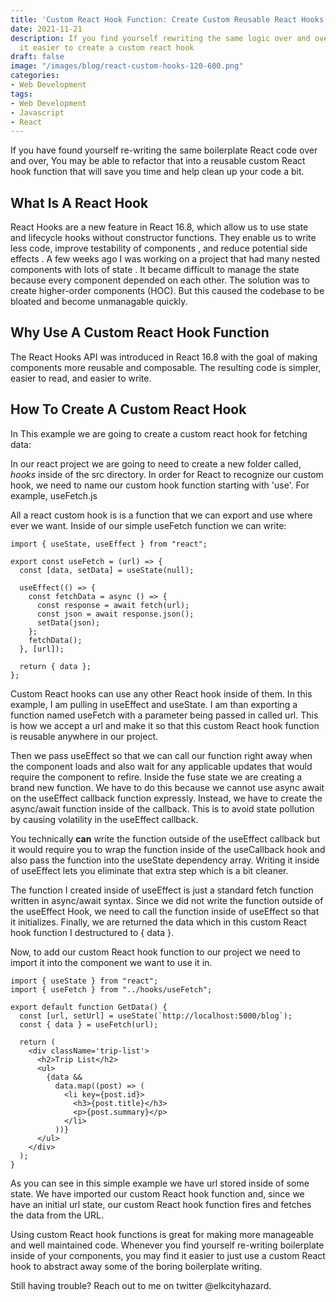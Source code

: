 ```yaml
---
title: 'Custom React Hook Function: Create Custom Reusable React Hooks'
date: 2021-11-21 
description: If you find yourself rewriting the same logic over and over you may find
  it easier to create a custom react hook
draft: false
image: "/images/blog/react-custom-hooks-120-600.png"
categories:
- Web Development
tags:
- Web Development
- Javascript
- React
---
```


If you have found yourself re-writing the same boilerplate React code over and over, You may be able to refactor that into a reusable custom React hook function that will save you time and help clean up your code a bit.

## What Is A React Hook

React Hooks are a new feature in React 16.8, which allow us to use state and lifecycle hooks without constructor functions. They enable us to write less code, improve testability of components , and reduce potential side effects .
A few weeks ago I was working on a project that had many nested components with lots of state . It became difficult to manage the state because every component depended on each other. The solution was to create higher-order components (HOC). But this caused the codebase to be bloated and become unmanagable quickly.

## Why Use A Custom React Hook Function

The React Hooks API was introduced in React 16.8 with the goal of making components more reusable and composable. The resulting code is simpler, easier to read, and easier to write.

## How To Create A Custom React Hook

In This example we are going to create a custom react hook for fetching data:

In our react project we are going to need to create a new folder called, _hooks_ inside of the src directory. In order for React to recognize our custom hook, we need to name our custom hook function starting with 'use'. For example, useFetch.js

All a react custom hook is is a function that we can export and use where ever we want. Inside of our simple useFetch function we can write:

```
import { useState, useEffect } from "react";

export const useFetch = (url) => {
  const [data, setData] = useState(null);

  useEffect(() => {
    const fetchData = async () => {
      const response = await fetch(url);
      const json = await response.json();
      setData(json);
    };
    fetchData();
  }, [url]);

  return { data };
};
```

Custom React hooks can use any other React hook inside of them. In this example, I am pulling in useEffect and useState. I am than exporting a function named useFetch with a parameter being passed in called url. This is how we accept a url and make it so that this custom React hook function is reusable anywhere in our project.

Then we pass useEffect so that we can call our function right away when the component loads and also wait for any applicable updates that would require the component to refire. Inside the fuse state we are creating a brand new function. We have to do this because we cannot use async await on the useEffect callback function expressly. Instead, we have to create the async/await function inside of the callback. This is to avoid state pollution by causing volatility in the useEffect callback.

You technically **can** write the function outside of the useEffect callback but it would require you to wrap the function inside of the useCallback hook and also pass the function into the useState dependency array. Writing it inside of useEffect lets you eliminate that extra step which is a bit cleaner.

The function I created inside of useEffect is just a standard fetch function written in async/await syntax. Since we did not write the function outside of the useEffect Hook, we need to call the function inside of useEffect so that it initializes. Finally, we are returned the data which in this custom React hook function I destructured to { data }.

Now, to add our custom React hook function to our project we need to import it into the component we want to use it in.

```
import { useState } from "react";
import { useFetch } from "../hooks/useFetch";

export default function GetData() {
  const [url, setUrl] = useState(`http://localhost:5000/blog`);
  const { data } = useFetch(url);

  return (
    <div className='trip-list'>
      <h2>Trip List</h2>
      <ul>
        {data &&
          data.map((post) => (
            <li key={post.id}>
              <h3>{post.title}</h3>
              <p>{post.summary}</p>
            </li>
          ))}
      </ul>
    </div>
  );
}
```

As you can see in this simple example we have url stored inside of some state. We have imported our custom React hook function and, since we have an initial url state, our custom React hook function fires and fetches the data from the URL.

Using custom React hook functions is great for making more manageable and well maintained code. Whenever you find yourself re-writing boilerplate inside of your components, you may find it easier to just use a custom React hook to abstract away some of the boring boilerplate writing.

Still having trouble? Reach out to me on twitter @elkcityhazard.

